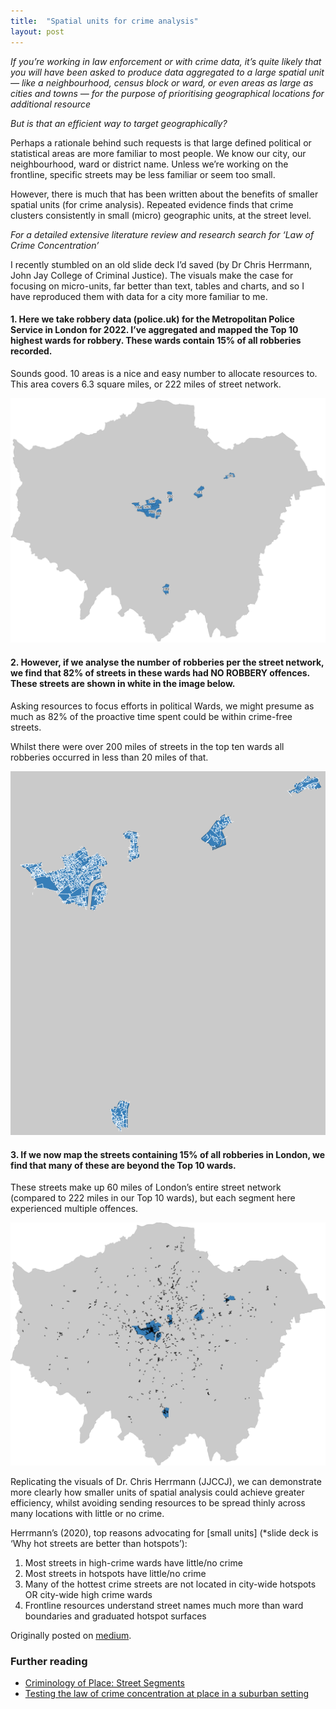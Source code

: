 ```yaml
---
title:  "Spatial units for crime analysis"
layout: post
---
```


_If you’re working in law enforcement or with crime data, it’s quite likely that you will have been asked to produce data aggregated to a large spatial unit — like a neighbourhood, census block or ward, or even areas as large as cities and towns — for the purpose of prioritising geographical locations for additional resource_

_But is that an efficient way to target geographically?_

Perhaps a rationale behind such requests is that large defined political or statistical areas are more familiar to most people. We know our city, our neighbourhood, ward or district name. Unless we’re working on the frontline, specific streets may be less familiar or seem too small.

However, there is much that has been written about the benefits of smaller spatial units (for crime analysis). Repeated evidence finds that crime clusters consistently in small (micro) geographic units, at the street level.

_For a detailed extensive literature review and research search for ‘Law of Crime Concentration’_

I recently stumbled on an old slide deck I’d saved (by Dr Chris Herrmann, John Jay College of Criminal Justice). The visuals make the case for focusing on micro-units, far better than text, tables and charts, and so I have reproduced them with data for a city more familiar to me.

#### 1. Here we take robbery data (police.uk) for the Metropolitan Police Service in London for 2022. I’ve aggregated and mapped the Top 10 highest wards for robbery. These wards contain 15% of all robberies recorded.

Sounds good. 10 areas is a nice and easy number to allocate resources to. This area covers 6.3 square miles, or 222 miles of street network.

![Top 10 Wards](/assets/images/2023-11-22-01.png)

#### 2. However, if we analyse the number of robberies per the street network, we find that 82% of streets in these wards had NO ROBBERY offences. These streets are shown in white in the image below.

Asking resources to focus efforts in political Wards, we might presume as much as 82% of the proactive time spent could be within crime-free streets.

Whilst there were over 200 miles of streets in the top ten wards all robberies occurred in less than 20 miles of that.

![82pc No crime](/assets/images/2023-11-22-02.png)

#### 3. If we now map the streets containing 15% of all robberies in London, we find that many of these are beyond the Top 10 wards.

These streets make up 60 miles of London’s entire street network (compared to 222 miles in our Top 10 wards), but each segment here experienced multiple offences.

![Top segments and top wards](/assets/images/2023-11-22-03.png)

Replicating the visuals of Dr. Chris Herrmann (JJCCJ), we can demonstrate more clearly how smaller units of spatial analysis could achieve greater efficiency, whilst avoiding sending resources to be spread thinly across many locations with little or no crime.

Herrmann’s (2020), top reasons advocating for [small units] (*slide deck is ‘Why hot streets are better than hotspots’):

1. Most streets in high-crime wards have little/no crime
2. Most streets in hotspots have little/no crime
3. Many of the hottest crime streets are not located in city-wide hotspots OR city-wide high crime wards
4. Frontline resources understand street names much more than ward boundaries and graduated hotspot surfaces

Originally posted on [medium](https://medium.com/@routineactivity85/spatial-units-for-crime-analysis-872439e142d3).

### Further reading

* [Criminology of Place: Street Segments](https://www.researchgate.net/publication/285924220_The_Criminology_of_Place_Street_Segments_and_Our_Understanding_of_the_Crime_Problem)
* [Testing the law of crime concentration at place in a suburban setting](https://cebcp.org/wp-content/halloffame/Gill-etal-Testing-Concentration-Crime.pdf)
